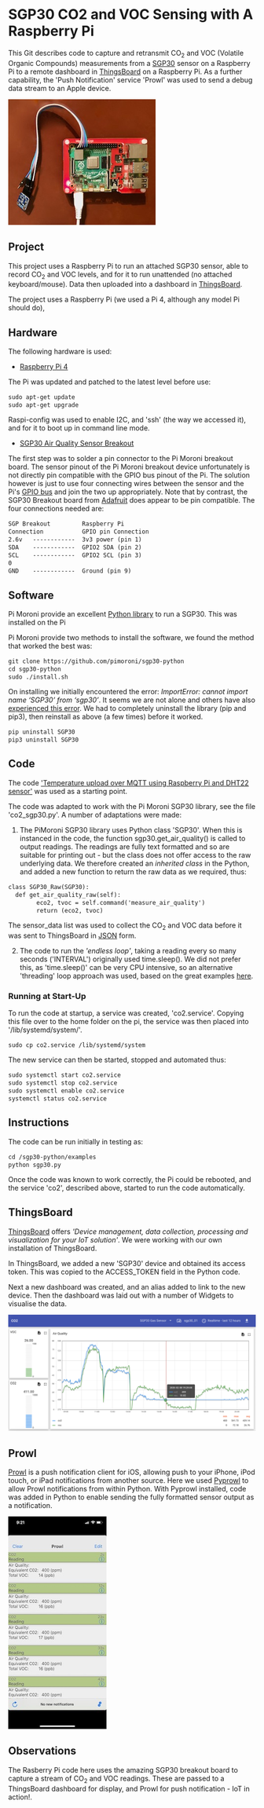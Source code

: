 # SGP30 CO2 and VOC Sensing with A Raspberry Pi
 This Git describes code to capture and retransmit CO<sub>2</sub> and VOC (Volatile Organic Compounds) measurements from a [SGP30](https://www.sensirion.com/fileadmin/user_upload/customers/sensirion/Dokumente/0_Datasheets/Gas/Sensirion_Gas_Sensors_SGP30_Datasheet.pdf) sensor on a Raspberry Pi to a remote dashboard in [ThingsBoard](https://thingsboard.io/) on a Raspberry Pi. As a further capability, the 'Push Notification' service 'Prowl' was used to send a debug data stream to an Apple device.

 ![Raspberry Pi and SGP30 sensor](https://github.com/rendzina/sgp30/blob/master/images/PI_and_SGP30_thmb.jpeg "Raspberry Pi and SGP30 sensor")

 ## Project
 This project uses a Raspberry Pi to run an attached SGP30 sensor, able to record CO<sub>2</sub> and VOC levels, and for it to run unattended (no attached keyboard/mouse). Data then uploaded into a dashboard in [ThingsBoard](https://thingsboard.io/).

 The project uses a Raspberry Pi (we used a Pi 4, although any model Pi should do),
 ## Hardware
 The following hardware is used:
 - [Raspberry Pi 4](https://www.raspberrypi.org/products/raspberry-pi-4-model-b/)

 The Pi was updated and patched to the latest level before use:
 ```
 sudo apt-get update
 sudo apt-get upgrade
 ```
 Raspi-config was used to enable I2C, and 'ssh' (the way we accessed it), and for it to boot up in command line mode.

 - [SGP30 Air Quality Sensor Breakout](https://shop.pimoroni.com/products/sgp30-air-quality-sensor-breakout)

 The first step was to solder a pin connector to the Pi Moroni breakout board. The sensor pinout of the Pi Moroni breakout device unfortunately is not directly pin compatible with the GPIO bus pinout of the Pi. The solution however is just to use four connecting wires between the sensor and the Pi's [GPIO bus](https://www.raspberrypi.org/documentation/usage/gpio/) and join the two up appropriately. Note that by contrast, the SGP30 Breakout board from [Adafruit](https://www.adafruit.com/product/3709) does appear to be pin compatible. The four connections needed are:
 ```
 SGP Breakout         Raspberry Pi
 Connection           GPIO pin Connection
 2.6v   ------------  3v3 power (pin 1)
 SDA    ------------  GPIO2 SDA (pin 2)
 SCL    ------------  GPIO2 SCL (pin 3)
 0
 GND    ------------  Ground (pin 9)
 ```

 ## Software
 Pi Moroni provide an excellent [Python library](https://github.com/pimoroni/sgp30-python) to run a SGP30. This was installed on the Pi

 Pi Moroni provide two methods to install the software, we found the method that worked the best was:
```
git clone https://github.com/pimoroni/sgp30-python
cd sgp30-python
sudo ./install.sh
```
On installing we initially encountered the error: *ImportError: cannot import name ‘SGP30’ from ‘sgp30’*. It seems we are not alone and others have also [experienced this error](https://forums.pimoroni.com/t/importerror-cannot-import-name-sgp30-from-sgp30/12261). We had to completely uninstall the library (pip and pip3), then reinstall as above (a few times) before it worked.
```
pip uninstall SGP30
pip3 uninstall SGP30
```

 ## Code
 The code ['Temperature upload over MQTT using Raspberry Pi and DHT22 sensor'](https://thingsboard.io/docs/samples/raspberry/temperature/) was used as a starting point.

 The code was adapted to work with the Pi Moroni SGP30 library, see the file 'co2_sgp30.py'. A number of adaptations were made:

 1. The PiMoroni SGP30 library uses Python class 'SGP30'. When this is instanced in the code, the function sgp30.get_air_quality() is called to output readings. The readings are fully text formatted and so are suitable for printing out - but the class does not offer access to the raw underlying data. We therefore created an *inherited class* in the Python, and added a new function to return the raw data as we required, thus:
 ```
 class SGP30_Raw(SGP30):
   def get_air_quality_raw(self):
         eco2, tvoc = self.command('measure_air_quality')
         return (eco2, tvoc)
```
The sensor_data list was used to collect the CO<sub>2</sub> and VOC data before it was sent to ThingsBoard in [JSON](https://docs.python.org/3/library/json.html) form.

2. The code to run the *'endless loop'*, taking a reading every so many seconds ('INTERVAL') originally used time.sleep(). We did not prefer this, as 'time.sleep()' can be very CPU intensive, so an alternative 'threading' loop approach was used, based on the great examples [here](https://realpython.com/intro-to-python-threading/).

 ### Running at Start-Up
 To run the code at startup, a service was created, 'co2.service'. Copying this file over to the home folder on the pi, the service was then placed into '/lib/systemd/system/'.
 ```
 sudo cp co2.service /lib/systemd/system
 ```
 The new service can then be started, stopped and automated thus:
 ```
 sudo systemctl start co2.service
 sudo systemctl stop co2.service
 sudo systemctl enable co2.service
 systemctl status co2.service
 ```

 ## Instructions
 The code can be run initially in testing as:
 ```
 cd /sgp30-python/examples
 python sgp30.py
 ```

 Once the code was known to work correctly, the Pi could be rebooted, and the service 'co2', described above, started to run the code automatically.

 ## ThingsBoard
 [ThingsBoard](https://thingsboard.io/) offers *'Device management, data collection, processing and visualization for your IoT solution'*. We were working with our own installation of ThingsBoard.

 In ThingsBoard, we added a new 'SGP30' device and obtained its access token. This was copied to the ACCESS_TOKEN field in the Python code.

 Next a new dashboard was created, and an alias added to link to the new device. Then the dashboard was laid out with a number of Widgets to visualise the data.

 ![dashboard](https://github.com/rendzina/sgp30/blob/master/images/sgp30_dashboard.png "SGP30 ThingsBoard dashboard")

 ## Prowl
 [Prowl](https://www.prowlapp.com) is a push notification client for iOS, allowing push to your iPhone, iPod touch, or iPad notifications from another source. Here we used [Pyprowl](https://pypi.org/project/pyprowl/) to allow Prowl notifications from within Python. With Pyprowl installed, code was added in Python to enable sending the fully formatted sensor output as a notification.

 ![Prowl](https://github.com/rendzina/sgp30/blob/master/images/prowl_ios_notification_thmb.jpg "Prowl notification")

 ## Observations
 The Rasberry Pi code here uses the amazing SGP30 breakout board to capture a stream of CO<sub>2</sub> and VOC readings. These are passed to a ThingsBoard dashboard for display, and Prowl for push notification - IoT in action!.
